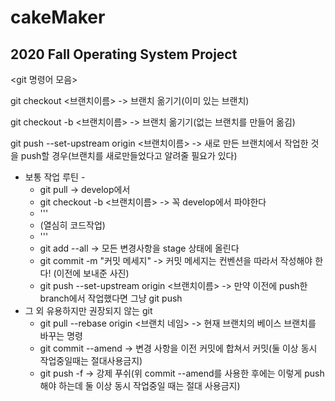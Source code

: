 # cakeMaker

2020 Fall Operating System Project
-------------------
<git 명령어 모음>

git checkout <브랜치이름> -> 브랜치 옮기기(이미 있는 브랜치)

git checkout -b <브랜치이름> -> 브랜치 옮기기(없는 브랜치를 만들어 옮김)

git push --set-upstream origin <브랜치이름> -> 새로 만든 브랜치에서 작업한 것을 push할 경우(브랜치를 새로만들었다고 알려줄 필요가 있다)

- 보통 작업 루틴 -
  - git pull -> develop에서
  - git checkout -b <브랜치이름> -> 꼭 develop에서 파야한다
  - '''
  - (열심히 코드작업)
  - '''
  - git add --all -> 모든 변경사항을 stage 상태에 올린다
  - git commit -m "커밋 메세지" -> 커밋 메세지는 컨벤션을 따라서 작성해야 한다! (이전에 보내준 사진)
  - git push --set-upstream origin <브랜치이름> -> 만약 이전에 push한 branch에서 작업했다면 그냥 git push
- 그 외 유용하지만 권장되지 않는 git
  - git pull --rebase origin <브랜치 네임> -> 현재 브랜치의 베이스 브랜치를 바꾸는 명령 
  - git commit --amend -> 변경 사항을 이전 커밋에 합쳐서 커밋(둘 이상 동시 작업중일때는 절대사용금지)
  - git push -f -> 강제 푸쉬(위 commit --amend를 사용한 후에는 이렇게 push해야 하는데 둘 이상 동시 작업중일 때는 절대 사용금지)

